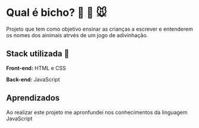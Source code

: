 # Qual é bicho? :tiger: :elephant: :mouse:

Projeto que tem como objetivo ensinar as crianças a escrever e entenderem os nomes dos ainimais atrvés de 
um jogo de adivinhação.



## Stack utilizada :rocket:

**Front-end:** HTML e CSS

**Back-end:** JavaScript


## Aprendizados

Ao realizar este projeto me apronfundei nos conhecimentos da linguagem JavaScript 


